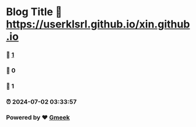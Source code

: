 # Blog Title :link: https://userklsrl.github.io/xin.github.io 
### :page_facing_up: [1](https://userklsrl.github.io/xin.github.io/tag.html) 
### :speech_balloon: 0 
### :hibiscus: 1 
### :alarm_clock: 2024-07-02 03:33:57 
### Powered by :heart: [Gmeek](https://github.com/Meekdai/Gmeek)
